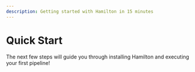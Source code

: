 ```yaml
---
description: Getting started with Hamilton in 15 minutes
---
```


# Quick Start

The next few steps will guide you through installing Hamilton and executing your first pipeline!
